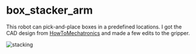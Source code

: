 # box_stacker_arm

This robot can pick-and-place boxes in a predefined locations. I got the CAD design from [HowToMechatronics](https://youtu.be/_B3gWd3A_SI) and made a few edits to the gripper.

![stacking](https://github.com/raghavauppuluri13/box_stacker_arm/assets/41026849/0dba4697-289a-4ab2-8392-39db5c203c1f)
